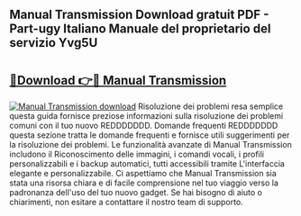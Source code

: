 ## Manual Transmission Download gratuit PDF - Part-ugy Italiano Manuale del proprietario del servizio Yvg5U

# <h2><a href="http://dff3xn.blite.top/?on=Manual+Transmission">🔗Download 👉🔴 Manual Transmission</a></h2>

[![Manual Transmission download](https://i.imgur.com/lujVjoI.png)](http://dff3xn.blite.top/?on=Manual+Transmission)
Risoluzione dei problemi resa semplice questa guida fornisce preziose informazioni sulla risoluzione dei problemi comuni con il tuo nuovo REDDDDDDD. Domande frequenti REDDDDDDD questa sezione tratta le domande frequenti e fornisce utili suggerimenti per la risoluzione dei problemi. Le funzionalità avanzate di Manual Transmission includono il Riconoscimento delle immagini, i comandi vocali, i profili personalizzabili e i backup automatici, tutti accessibili tramite L'interfaccia elegante e personalizzabile. Ci aspettiamo che Manual Transmission sia stata una risorsa chiara e di facile comprensione nel tuo viaggio verso la padronanza dell'uso del tuo nuovo gadget. Se hai bisogno di aiuto o chiarimenti, non esitare a contattare il nostro team di supporto.
